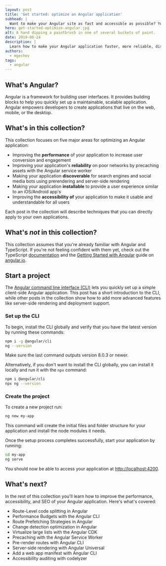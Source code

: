 ```yaml
---
layout: post
title: 'Get started: optimize an Angular application'
subhead: |
  Want to make your Angular site as fast and accessible as possible? You've come to the right place!
hero: get-started-optimize-angular.jpg
alt: A hand dipping a paintbrush in one of several buckets of paint.
date: 2019-06-24
description: |
  Learn how to make your Angular application faster, more reliable, discoverable, installable, and accessible!
authors:
  - mgechev
tags:
  - angular
---
```


## What's Angular?

Angular is a framework for building user interfaces. It provides building blocks to help you quickly set up a maintainable, scalable application. Angular empowers developers to create applications that live on the web, mobile, or the desktop.

## What's in this collection?

This collection focuses on five major areas for optimizing an Angular application:

* Improving the **performance** of your application to increase user conversion and engagement
* Improving your application's **reliability** on poor networks by precaching assets with the Angular service worker
* Making your application **discoverable** for search engines and social media bots using prerendering and server-side rendering
* Making your application **installable** to provide a user experience similar to an iOS/Android app's
* Improving the **accessibility of** your application to make it usable and understandable for all users

Each post in the collection will describe techniques that you can directly apply to your own applications.

## What's *not* in this collection?

This collection assumes that you're already familiar with Angular and TypeScript. If you're not feeling confident with them yet, check out the TypeScript [documentation](https://www.typescriptlang.org/docs/home.html) and the [Getting Started with Angular](https://angular.io/start) guide on [angular.io](https://angular.io).

## Start a project

The [Angular command line interface (CLI)](https://cli.angular.io/) lets you quickly set up a simple client-side Angular application. This post has a short introduction to the CLI, while other posts in the collection show how to add more advanced features like server-side rendering and deployment support.

### Set up the CLI

To begin, install the CLI globally and verify that you have the latest version by running these commands:

```bash
npm i -g @angular/cli
ng --version
```

Make sure the last command outputs version 8.0.3 or newer.

Alternatively, if you don't want to install the CLI globally, you can install it locally and run it with the `npx` command:

```bash
npm i @angular/cli
npx ng --version
```

### Create the project

To create a new project run:

```bash
ng new my-app
```

This command will create the initial files and folder structure for your application and install the node modules it needs.

Once the setup process completes successfully, start your application by running:

```bash
cd my-app
ng serve
```

You should now be able to access your application at [http://localhost:4200](http://localhost:4200).

## What's next?

In the rest of this collection you'll learn how to improve the performance, accessibility, and SEO of your Angular application. Here's what's covered:

- Route-Level code splitting in Angular
- Performance Budgets with the Angular CLI
- Route Prefetching Strategies in Angular
- Change detection optimization in Angular
- Virtualize large lists with the Angular CDK
- Precaching with the Angular Service Worker
- Pre-render routes with Angular CLI
- Server-side rendering with Angular Universal
- Add a web app manifest with Angular CLI
- Accessibility auditing with codelyzer
